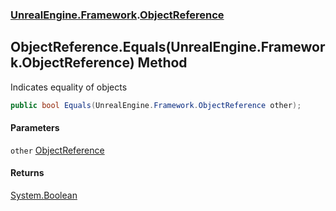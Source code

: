 ### [UnrealEngine.Framework](./UnrealEngine-Framework.md 'UnrealEngine.Framework').[ObjectReference](./ObjectReference.md 'UnrealEngine.Framework.ObjectReference')
## ObjectReference.Equals(UnrealEngine.Framework.ObjectReference) Method
Indicates equality of objects  
```csharp
public bool Equals(UnrealEngine.Framework.ObjectReference other);
```
#### Parameters
<a name='UnrealEngine-Framework-ObjectReference-Equals(UnrealEngine-Framework-ObjectReference)-other'></a>
`other` [ObjectReference](./ObjectReference.md 'UnrealEngine.Framework.ObjectReference')  
  
#### Returns
[System.Boolean](https://docs.microsoft.com/en-us/dotnet/api/System.Boolean 'System.Boolean')  
